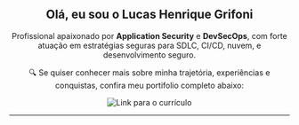 <!-- 🎯 Apresentação com link para o RESUME.md -->

<h2 align="center"> Olá, eu sou o Lucas Henrique Grifoni</h2>

<p align="center">
  Profissional apaixonado por <strong>Application Security</strong> e <strong>DevSecOps</strong>, com forte atuação em estratégias seguras para SDLC, CI/CD, nuvem, e desenvolvimento seguro. 
</p>

<p align="center">
  🔍 Se quiser conhecer mais sobre minha trajetória, experiências e conquistas, confira meu  portifolio completo abaixo:
</p>

<p align="center">
  <a href="./RESUME.md" style="text-decoration: none;">
    <img src="https://img.shields.io/badge/📄 Ver Currículo-0077b5?style=for-the-badge&logo=readme&logoColor=white" alt="Link para o currículo">
  </a>
</p>

---

